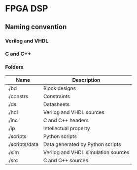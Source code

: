 # FPGA DSP

## Naming convention

### Verilog and VHDL

### C and C++

### Folders

| Name           | Description                         |
| -------------- | ----------------------------------- |
| ./bd           | Block designs                       |
| ./constrs      | Constraints                         |
| ./ds           | Datasheets                          |
| ./hdl          | Verilog and VHDL sources            |
| ./inc          | C and C++ headers                   |
| ./ip           | Intellectual property               |
| ./scripts      | Python scripts                      |
| ./scripts/data | Data generated by Python scripts    |
| ./sim          | Verilog and VHDL simulation sources |
| ./src          | C and C++ sources                   |
